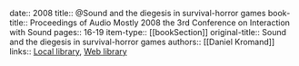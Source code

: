 date:: 2008
title:: @Sound and the diegesis in survival-horror games
book-title:: Proceedings of Audio Mostly 2008 the 3rd Conference on Interaction with Sound
pages:: 16-19
item-type:: [[bookSection]]
original-title:: Sound and the diegesis in survival-horror games
authors:: [[Daniel Kromand]]
links:: [Local library](zotero://select/groups/2386895/items/XKM3ATHK), [Web library](https://www.zotero.org/groups/2386895/items/XKM3ATHK)
